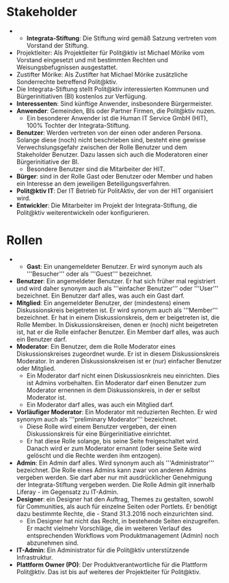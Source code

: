 # Stakeholder
* * **Integrata-Stiftung**: Die Stiftung wird gemäß Satzung vertreten vom Vorstand der Stiftung.
* Projektleiter: Als Projektleiter für Polit@ktiv ist Michael Mörike vom Vorstand eingesetzt und mit bestimmten Rechten und Weisungsbefugnissen ausgestattet.
* Zustifter Mörike: Als Zustifter hat Michael Mörike zusätzliche Sonderrechte betreffend Polit@ktiv.
* Die Integrata-Stiftung stellt Polit@ktiv interessierten Kommunen und Bürgerinitiativen (BI) kostenlos zur Verfügung.
* **Interessenten**: Sind künftige Anwender, insbesondere Bürgermeister.
* **Anwender**: Gemeinden, BIs oder Partner Firmen, die Polit@ktiv nuzen. 
  * Ein besonderer Anwender ist die Human IT Service GmbH (HIT), 100% Tochter der Integrata-Stiftung.
* **Benutzer**: Werden vertreten von der einen oder anderen Persona. Solange diese (noch) nicht beschrieben sind, besteht eine gewisse Verwechslungsgefahr zwischen der Rolle Benutzer und dem Stakeholder Benutzer. Dazu lassen sich auch die Moderatoren einer Bürgerinitiative der BI.
  * Besondere Benutzer sind die Mitarbeiter der HIT.
* **Bürger**: sind in der Rolle Gast oder Benutzer oder Member und haben ein Interesse an dem jeweiligen Beteiligungsverfahren.
* **Polit@ktiv IT**: Der IT Betrieb für PolitAktiv, der von der HIT organisiert wird.
* **Entwickler**: Die Mitarbeiter im Projekt der Integrata-Stiftung, die Polit@ktiv weiterentwickeln oder konfigurieren.

# Rollen
* * **Gast**: Ein unangemeldeter Benutzer. Er wird synonym auch als '''Besucher''' oder als '''Guest''' bezeichnet.
* **Benutzer**: Ein angemeldeter Benutzer. Er hat sich früher mal registriert und wird daher synonym auch als '''einfacher Benutzer''' oder '''User''' bezeichnet. Ein Benutzer darf alles, was auch ein Gast darf.
* **Mitglied**: Ein angemeldeter Benutzer, der (mindestens) einem Diskussionskreis beigetreten ist.  Er wird synonym auch als '''Member''' bezeichnet. 
Er hat in einem Diskussionskreis, dem er beigetreten ist, die Rolle Member. In Diskussionskreisen, denen er (noch) nicht beigetreten ist, hat er die Rolle einfacher Benutzer.
Ein Member darf alles, was auch ein Benutzer darf.
* **Moderator**: Ein Benutzer, dem die Rolle Moderator eines Diskussionskreises zugeordnet wurde.  Er ist in diesem Diskussionskreis Moderator.  In anderen Diskussionskreisen ist er (nur) einfacher Benutzer oder Mitglied.
  * Ein Moderator darf nicht einen Diskussiosnkreis neu einrichten. Dies ist Admins vorbehalten. 
Ein Moderator darf einen Benutzer zum Moderator ernennen in dem Diskussionskreis, in der er selbst Moderator ist.
  * Ein Moderator darf alles, was auch ein Mitglied darf.
* **Vorläufiger Moderator**: Ein Moderator mit reduzierten Rechten. Er wird synonym auch als '''preliminary Moderator''' bezeichnet. 
  * Diese Rolle wird einem Benutzer vergeben, der einen Diskussionskreis für eine Bürgerinitiative einrichtet. 
  * Er hat diese Rolle solange, bis seine Seite  freigeschaltet wird. Danach wird er zum Moderator ernannt (oder seine Seite wird gelöscht und die Rechte werden ihm entzogen).
* **Admin**: Ein Admin darf alles. Wird synonym auch als '''Administrator''' bezeichnet. Die Rolle eines Admins kann zwar von anderen Admins vergeben werden. Sie darf aber nur mit ausdrücklicher Genehmigung der Integrata-Stiftung vergeben werden. Die Rolle Admin gilt innerhalb Liferay - im Gegensatz zu IT-Admin.
* **Designer**: ein Designer hat den Auftrag, Themes zu gestalten, sowohl für Communities, als auch für einzelne Seiten oder Portlets. Er benötigt dazu bestimmte Rechte, die - Stand 31.3.2016 noch einzurichten sind. 
  * Ein Designer hat nicht das Recht, in bestehende Seiten einzugreifen. Er macht vielmehr Vorschläge, die im weiteren Verlauf des entsprechenden Workflows vom Produktmanagement (Admin) noch abzunehmen sind.
* **IT-Admin**: Ein Administrator für die Polit@ktiv unterstützende Infrastruktur.
* **Plattform Owner (PO)**: Der Produktverantwortliche für die Plattform Polit@ktiv. Das ist bis auf weiteres der Projektleiter für Polit@ktiv.